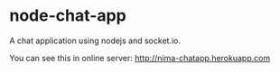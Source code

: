 # node-chat-app

A chat application using nodejs and socket.io.

You can see this in online server: http://nima-chatapp.herokuapp.com
